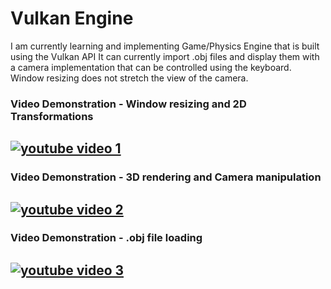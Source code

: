 # Vulkan Engine

I am currently learning and implementing Game/Physics Engine that is built using the Vulkan API
It can currently import .obj files and display them with a camera implementation that can be controlled using the keyboard.
Window resizing does not stretch the view of the camera.

### Video Demonstration - Window resizing and 2D Transformations
[![youtube video 1](https://img.youtube.com/vi/SIXM2d1p5HI/0.jpg)](https://www.youtube.com/watch?v=SIXM2d1p5HI)
---

### Video Demonstration - 3D rendering and Camera manipulation
[![youtube video 2](https://img.youtube.com/vi/OzKk1uOZ5pk/0.jpg)](https://www.youtube.com/watch?v=OzKk1uOZ5pk)
---

### Video Demonstration - .obj file loading
[![youtube video 3](https://img.youtube.com/vi/EzmYNLW8wbI/0.jpg)](https://www.youtube.com/watch?v=EzmYNLW8wbI)
---
